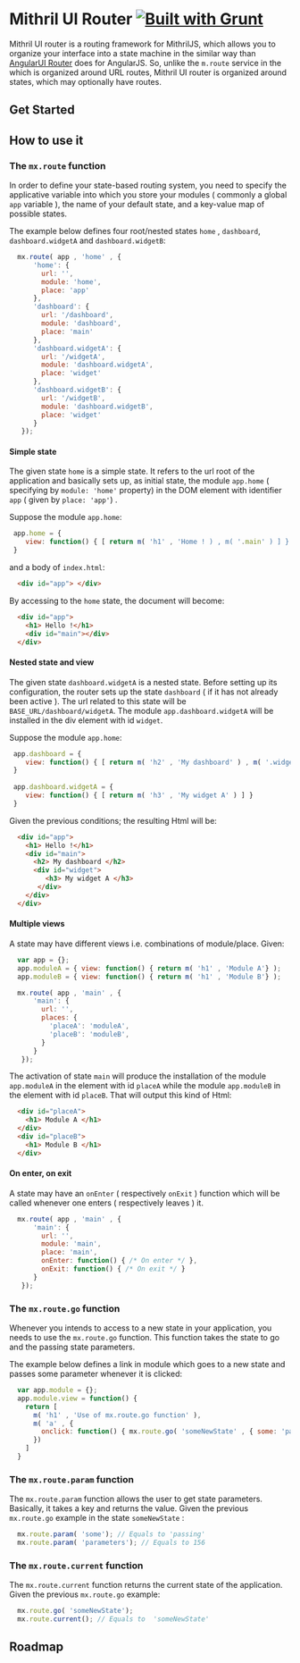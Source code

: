 Mithril UI Router [![Built with Grunt](https://cdn.gruntjs.com/builtwith.png)](http://gruntjs.com/)
=================

Mithril UI router is a routing framework for MithrilJS, which allows you to organize your interface into a state machine in the similar way than [AngularUI Router](https://github.com/angular-ui/ui-router) does for AngularJS. So, unlike the `m.route` service in the which is organized around URL routes, Mithril UI router is organized around states, which may optionally have routes.

## Get Started

## How to use it

### The `mx.route` function

In order to define your state-based routing system, you need to specify the applicative variable into which you store your modules ( commonly a global `app` variable ), the name of your default state, and a key-value map of possible states.

The example below defines four root/nested states `home` , `dashboard`, `dashboard.widgetA` and `dashboard.widgetB`:

```js
  mx.route( app , 'home' , {
      'home': {
        url: '',
        module: 'home',
        place: 'app'
      },
      'dashboard': {
        url: '/dashboard',
        module: 'dashboard',
        place: 'main'
      },
      'dashboard.widgetA': {
        url: '/widgetA',
        module: 'dashboard.widgetA',
        place: 'widget'
      },
      'dashboard.widgetB': {
        url: '/widgetB',
        module: 'dashboard.widgetB',
        place: 'widget'
      }
   });
```

#### Simple state

The given state `home` is a simple state. It refers to the url root of the application and basically sets up, as initial state, the module `app.home` ( specifying by `module: 'home'` property) in the DOM element with identifier `app` ( given by `place: 'app'`) . 

Suppose the module `app.home`:
```js
 app.home = {
    view: function() { [ return m( 'h1' , 'Home ! ) , m( '.main' ) ] }
 }
```
and a body of `index.html`:
```html
  <div id="app"> </div>
```

By accessing to the `home` state, the document will become: 
```html
  <div id="app">
    <h1> Hello !</h1>
    <div id="main"></div>
  </div>
```

#### Nested state and view

The given state `dashboard.widgetA` is a nested state. Before setting up its configuration, the router sets up the state  `dashboard` ( if it has not already been active ). The url related to this state will be `BASE_URL/dashboard/widgetA`. The module `app.dashboard.widgetA` will be installed in the div element with id `widget`. 

Suppose the module `app.home`:
```js
 app.dashboard = {
    view: function() { [ return m( 'h2' , 'My dashboard' ) , m( '.widget' ) ] }
 }
 
 app.dashboard.widgetA = {
    view: function() { [ return m( 'h3' , 'My widget A' ) ] }
 }
```

Given the previous conditions; the resulting Html will be:

```html
  <div id="app">
    <h1> Hello !</h1>
    <div id="main">
      <h2> My dashboard </h2>
      <div id="widget">
         <h3> My widget A </h3>
       </div>
    </div>
  </div>
```


#### Multiple views

A state may have different views i.e. combinations of module/place. Given: 

```js
  var app = {};
  app.moduleA = { view: function() { return m( 'h1' , 'Module A'} );
  app.moduleB = { view: function() { return m( 'h1' , 'Module B'} );

  mx.route( app , 'main' , {
      'main': {
        url: '',
        places: {
          'placeA': 'moduleA',
          'placeB': 'moduleB',
        }
      }
   });
```

The activation of state `main` will produce the installation of the module `app.moduleA` in the element with id `placeA` while the module `app.moduleB` in the element with id `placeB`. That will output this kind of Html: 


```html
  <div id="placeA">
    <h1> Module A </h1>
  </div>
  <div id="placeB">
    <h1> Module B </h1>
  </div>
```

#### On enter, on exit

A state may have an `onEnter` ( respectively `onExit` ) function which will be called whenever one enters ( respectively leaves ) it. 

```js
  mx.route( app , 'main' , {
      'main': {
        url: '',
        module: 'main',
        place: 'main',
        onEnter: function() { /* On enter */ },
        onExit: function() { /* On exit */ }
      }
   });
```

### The `mx.route.go` function

Whenever you intends to access to a new state in your application, you needs to use the `mx.route.go` function. This function takes the state to go and the passing state parameters. 

The example below defines a link in module which goes to a new state and passes some parameter whenever it is clicked:

```js
  var app.module = {};
  app.module.view = function() {
    return [
      m( 'h1' , 'Use of mx.route.go function' ),
      m( 'a' , {
        onclick: function() { mx.route.go( 'someNewState' , { some: 'passing' , parameters: 156 } )}
      })
    ]
  }
```

### The `mx.route.param` function

The `mx.route.param` function allows the user to get state parameters. Basically, it takes a key and returns the value. Given the previous `mx.route.go` example in the state `someNewState` :

```js
  mx.route.param( 'some'); // Equals to 'passing'
  mx.route.param( 'parameters'); // Equals to 156
```

### The `mx.route.current` function

The `mx.route.current` function returns the current state of the application. Given the previous `mx.route.go` example:

```js
  mx.route.go( 'someNewState'); 
  mx.route.current(); // Equals to  'someNewState'
```

## Roadmap


